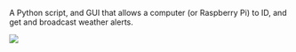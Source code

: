 A Python script, and GUI that allows a computer (or Raspberry Pi) to ID, and get and broadcast weather alerts.

<img src="![pyweather](https://github.com/user-attachments/assets/d2f5883f-3122-45bf-b47f-ca7d5eaf2894)" />

